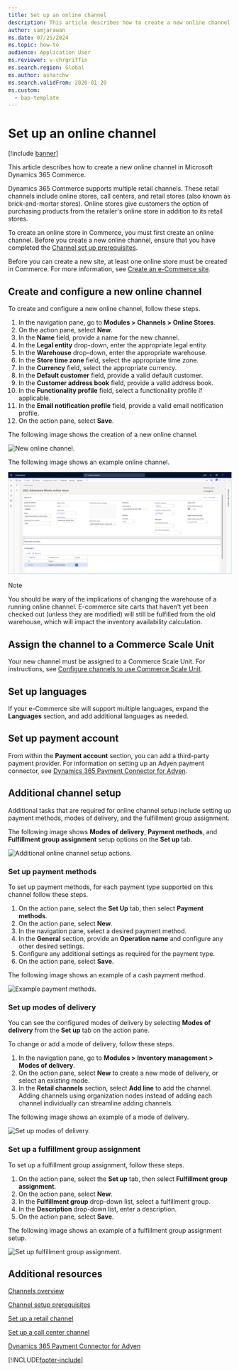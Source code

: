 ```yaml
---
title: Set up an online channel
description: This article describes how to create a new online channel in Microsoft Dynamics 365 Commerce.
author: samjarawan
ms.date: 07/25/2024
ms.topic: how-to
audience: Application User
ms.reviewer: v-chrgriffin
ms.search.region: Global
ms.author: asharchw
ms.search.validFrom: 2020-01-20
ms.custom: 
  - bap-template
---
```


# Set up an online channel

[!include [banner](includes/banner.md)]

This article describes how to create a new online channel in Microsoft Dynamics 365 Commerce.

Dynamics 365 Commerce supports multiple retail channels. These retail channels include online stores, call centers, and retail stores (also known as brick-and-mortar stores). Online stores give customers the option of purchasing products from the retailer's online store in addition to its retail stores.

To create an online store in Commerce, you must first create an online channel. Before you create a new online channel, ensure that you have completed the [Channel set up prerequisites](channels-prerequisites.md).

Before you can create a new site, at least one online store must be created in Commerce. For more information, see [Create an e-Commerce site](create-ecommerce-site.md).

## Create and configure a new online channel

To create and configure a new online channel, follow these steps.

1. In the navigation pane, go to **Modules \> Channels \> Online Stores**.
1. On the action pane, select **New**.
1. In the **Name** field, provide a name for the new channel.
1. In the **Legal entity** drop-down, enter the appropriate legal entity.
1. In the **Warehouse** drop-down, enter the appropriate warehouse.
1. In the **Store time zone** field, select the appropriate time zone.
1. In the **Currency** field, select the appropriate currency.
1. In the **Default customer** field, provide a valid default customer.
1. In the **Customer address book** field, provide a valid address book.
1. In the **Functionality profile** field, select a functionality profile if applicable.
1. In the **Email notification profile** field, provide a valid email notification profile.
1. On the action pane, select **Save**.

The following image shows the creation of a new online channel.

![New online channel.](media/channel-setup-online-1.png)

The following image shows an example online channel.

![Example online channel.](media/channel-setup-online-2.png)

> [!NOTE]
> You should be wary of the implications of changing the warehouse of a running online channel. E-commerce site carts that haven't yet been checked out (unless they are modified) will still be fulfilled from the old warehouse, which will impact the inventory availability calculation.

## Assign the channel to a Commerce Scale Unit

Your new channel must be assigned to a Commerce Scale Unit. For instructions, see [Configure channels to use Commerce Scale Unit](../fin-ops-core/dev-itpro/deployment/initialize-retail-channels.md#configure-channels-to-use-csu).

## Set up languages

If your e-Commerce site will support multiple languages, expand the **Languages** section, and add additional languages as needed.

## Set up payment account

From within the **Payment account** section, you can add a third-party payment provider. For information on setting up an Adyen payment connector, see [Dynamics 365 Payment Connector for Adyen](./dev-itpro/adyen-connector.md).

## Additional channel setup

Additional tasks that are required for online channel setup include setting up payment methods, modes of delivery, and the fulfillment group assignment.

The following image shows **Modes of delivery**, **Payment methods**, and **Fulfillment group assignment** setup options on the **Set up** tab.

![Additional online channel setup actions.](media/channel-setup-online-3.png)

### Set up payment methods

To set up payment methods, for each payment type supported on this channel follow these steps.

1. On the action pane, select the **Set Up** tab, then select **Payment methods**.
1. On the action pane, select **New**.
1. In the navigation pane, select a desired payment method.
1. In the **General** section, provide an **Operation name** and configure any other desired settings.
1. Configure any additional settings as required for the payment type.
1. On the action pane, select **Save**.

The following image shows an example of a cash payment method.

![Example payment methods.](media/channel-setup-retail-5.png)

### Set up modes of delivery

You can see the configured modes of delivery by selecting **Modes of delivery** from the **Set up** tab on the action pane.

To change or add a mode of delivery, follow these steps.

1. In the navigation pane, go to **Modules \> Inventory management \> Modes of delivery**.
1. On the action pane, select **New** to create a new mode of delivery, or select an existing mode.
1. In the **Retail channels** section, select **Add line** to add the channel. Adding channels using organization nodes instead of adding each channel individually can streamline adding channels.

The following image shows an example of a mode of delivery.

![Set up modes of delivery.](media/channel-setup-retail-7.png)

### Set up a fulfillment group assignment

To set up a fulfillment group assignment, follow these steps.

1. On the action pane, select the **Set up** tab, then select **Fulfillment group assignment**.
1. On the action pane, select **New**.
1. In the **Fulfillment group** drop-down list, select a fulfillment group.
1. In the **Description** drop-down list, enter a description.
1. On the action pane, select **Save**.

The following image shows an example of a fulfillment group assignment setup.

![Set up fulfillment group assignment.](media/channel-setup-retail-9.png)

## Additional resources

[Channels overview](channels-overview.md)

[Channel setup prerequisites](channels-prerequisites.md)

[Set up a retail channel](channel-setup-retail.md)

[Set up a call center channel](channel-setup-callcenter.md)

[Dynamics 365 Payment Connector for Adyen](./dev-itpro/adyen-connector.md)


[!INCLUDE[footer-include](../includes/footer-banner.md)]
